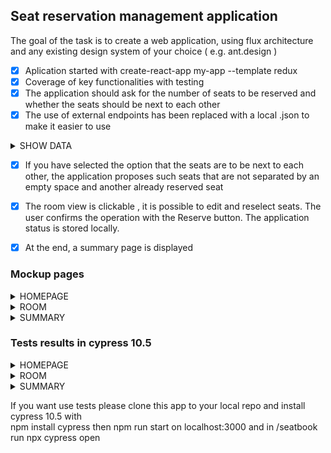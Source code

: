 ## Seat reservation management application


The goal of the task is to create a web application, using flux architecture and any existing design system of your choice ( e.g. ant.design )

- [x] Aplication started with create-react-app my-app --template redux
- [x] Coverage of key functionalities with testing
- [x] The application should ask for the number of seats to be reserved and whether the seats should be next to each other
- [x] The use of external endpoints has been replaced with a local .json to make it easier to use

<details><summary>SHOW DATA</summary>
<p>

#### Example json first element

``` javascript
 const seat = {
  id: "s01",
  cords: {
   x: 0,
   y: 1
  },
  reserved: false
}
 ```

</p>
</details>

- [x] If you have selected the option that the seats are to be next to each other, the application proposes such seats that are not separated by an empty space and another already reserved seat

- [x] The room view is clickable , it is possible to edit and reselect seats. The user confirms the operation with the Reserve button. The application status is stored locally.

- [x] At the end, a summary page is displayed

### Mockup pages
<details><summary>HOMEPAGE</summary> 
<img src="./mockups/page_1.png"></img>
</details>
<details><summary>ROOM</summary> 
<img src="./mockups/page_2.png"></img>
</details>
<details><summary>SUMMARY</summary> 
<img src="./mockups/page_3.png"></img>
</details>

### Tests results in cypress 10.5
<details><summary>HOMEPAGE</summary> 
<img src="./TestResults/homepage.png"></img>
</details>
<details><summary>ROOM</summary> 
<img src="./TestResults/Room.png"></img>
</details>
<details><summary>SUMMARY</summary> 
<img src="./TestResults/Summary.png"></img>
</details>

If you want use tests please clone this app to your local repo and install cypress 10.5 with  
npm install cypress
then npm run start   on localhost:3000
and in /seatbook run   npx cypress open

